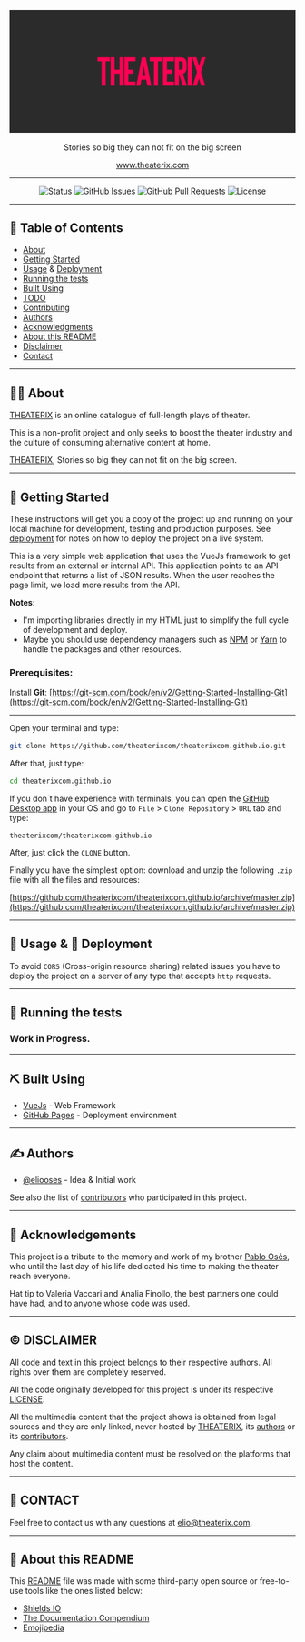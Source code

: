 <p align="center">
  <a href="https://www.theaterix.com">
    <img src="img/theaterix-branding.png" alt="THEATERIX">
  </a>
</p>
<p align="center">
  Stories so big they can not fit on the big screen
</p>
<p align="center">
  <a href="https://www.theaterix.com">www.theaterix.com</a>
</p>

---

<div align="center">

  [![Status](https://img.shields.io/badge/status-active-success.svg)]() 
  [![GitHub Issues](https://img.shields.io/github/issues/theaterixcom/theaterixcom.github.io)](https://github.com/theaterixcom/theaterixcom.github.io/issues)
  [![GitHub Pull Requests](https://img.shields.io/github/issues-pr/theaterixcom/theaterixcom.github.io.svg)](https://github.com/theaterixcom/theaterixcom.github.io/pulls)
  [![License](https://img.shields.io/github/license/theaterixcom/theaterixcom.github.io)](/LICENSE)

</div>

---

## 📝 Table of Contents

- [About](#about)
- [Getting Started](#getting_started)
- [Usage](#usage) & [Deployment](#deployment)
- [Running the tests](#tests)
- [Built Using](#built_using)
- [TODO](/TODO.md)
- [Contributing](/CONTRIBUTING.md)
- [Authors](#authors)
- [Acknowledgments](#acknowledgement)
- [About this README](#about-readme)
- [Disclaimer](#disclaimer)
- [Contact](#contact)

---

## 👨‍💻 About <a name="about"></a>

[THEATERIX](https://www.theaterix.com) is an online catalogue of full-length plays of theater.

This is a non-profit project and only seeks to boost the theater industry and the culture of consuming alternative content at home.

[THEATERIX](https://www.theaterix.com), Stories so big they can not fit on the big screen.

---

## 🏁 Getting Started <a name="getting_started"></a>

These instructions will get you a copy of the project up and running on your local machine for development, testing and production purposes. See [deployment](#deployment) for notes on how to deploy the project on a live system.

This is a very simple web application that uses the VueJs framework to get results from an external or internal API. This application points to an API endpoint that returns a list of JSON results. When the user reaches the page limit, we load more results from the API.

**Notes**:

- I'm importing libraries directly in my HTML just to simplify the full cycle of development and deploy.
- Maybe you should use dependency managers such as [NPM](https://www.npmjs.com/get-npm) or [Yarn](https://yarnpkg.com/getting-started/install#global-install) to handle the packages and other resources.

### Prerequisites:

Install **Git**: [https://git-scm.com/book/en/v2/Getting-Started-Installing-Git](https://git-scm.com/book/en/v2/Getting-Started-Installing-Git)

---

Open your terminal and type:

```bash 
git clone https://github.com/theaterixcom/theaterixcom.github.io.git
```

After that, just type:

```bash 
cd theaterixcom.github.io
```

If you don´t have experience with terminals, you can open the [GitHub Desktop app](https://desktop.github.com/) in your OS and go to `File` > `Clone Repository` > `URL` tab and type:
```
theaterixcom/theaterixcom.github.io
```
After, just click the `CLONE` button.


Finally you have the simplest option: download and unzip the following `.zip` file with all the files and resources:

[https://github.com/theaterixcom/theaterixcom.github.io/archive/master.zip](https://github.com/theaterixcom/theaterixcom.github.io/archive/master.zip)

---

## 🎈 Usage & 🚀 Deployment <a name="usage"></a> <a name="deployment"></a>

To avoid `CORS` (Cross-origin resource sharing) related issues you have to deploy the project on a server of any type that accepts `http` requests.

---

## 🔧 Running the tests <a name="tests"></a>

### Work in Progress.

---

## ⛏️ Built Using <a name="built_using"></a>

- [VueJs](https://vuejs.org/) - Web Framework
- [GitHub Pages](https://pages.github.com/) - Deployment environment

---

## ✍️ Authors <a name="authors"></a>

- [@eliooses](https://github.com/eliooses) - Idea & Initial work

See also the list of [contributors](https://github.com/theaterixcom/theaterixcom.github.io/contributors) who participated in this project.

---

## 🎉 Acknowledgements <a name="acknowledgement"></a>

This project is a tribute to the memory and work of my brother [Pablo Osés](https://twitter.com/pablooses), who until the last day of his life dedicated his time to making the theater reach everyone.

Hat tip to Valeria Vaccari and Analia Finollo, the best partners one could have had, and to anyone whose code was used.

---

## ©️ DISCLAIMER <a name="disclaimer"></a>

All code and text in this project belongs to their respective authors. All rights over them are completely reserved.

All the code originally developed for this project is under its respective [LICENSE](/LICENSE).

All the multimedia content that the project shows is obtained from legal sources and they are only linked, never hosted by [THEATERIX](https://www.theaterix.com), its [authors](#authors) or its [contributors](https://github.com/theaterixcom/theaterixcom.github.io/contributors).


Any claim about multimedia content must be resolved on the platforms that host the content.

---

## 📧 CONTACT <a name="contact"></a>

Feel free to contact us with any questions at [elio@theaterix.com](elio@theaterix.com).

---

## 📖 About this README <a name="about-readme"></a>

This [README](/README.md) file was made with some third-party open source or free-to-use tools like the ones listed below:

- [Shields IO](https://shields.io/)
- [The Documentation Compendium](https://github.com/kylelobo/The-Documentation-Compendium)
- [Emojipedia](https://emojipedia.org/)